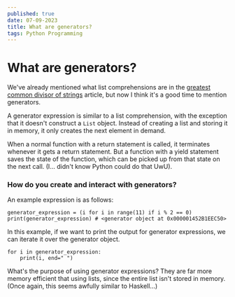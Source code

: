 ```yaml
---
published: true
date: 07-09-2023
title: What are generators?
tags: Python Programming
---
```


# What are generators?
We've already mentioned what list comprehensions are in the <a class="wiki-link" href="/daily/Greatest-common-divisor-of-strings">greatest common divisor of strings</a> article, but now I think it's a good
time to mention generators.

A generator expression is similar to a list comprehension, with the exception that it doesn't construct
a ```List``` object. Instead of creating a list and storing it in memory, it only creates the next
element in demand.

When a normal function with a return statement is called, it terminates whenever it gets a return
statement. But a function with a yield statement saves the state of the function, which can be
picked up from that state on the next call. (I... didn't know Python could do that UwU).

### How do you create and interact with generators?
An example expression is as follows:
```
generator_expression = (i for i in range(11) if i % 2 == 0)
print(generator_expression) # <generator object at 0x000001452B1EEC50>
```

In this example, if we want to print the output for generator expressions, we can iterate it over
the generator object.

```
for i in generator_expression:
    print(i, end=" ")
```

What's the purpose of using generator expressions? They are far more memory efficient that using
lists, since the entire list isn't stored in memory. (Once again, this seems awfully similar to
Haskell...)
